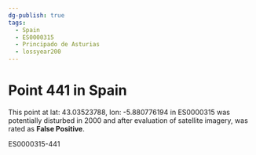 ```yaml
---
dg-publish: true
tags:
  - Spain
  - ES0000315
  - Principado de Asturias
  - lossyear200
---
```


# Point 441 in Spain

This point at lat: 43.03523788, lon: -5.880776194 in ES0000315 was potentially disturbed in 2000 and after evaluation of satellite imagery, was rated as **False Positive**.



ES0000315-441